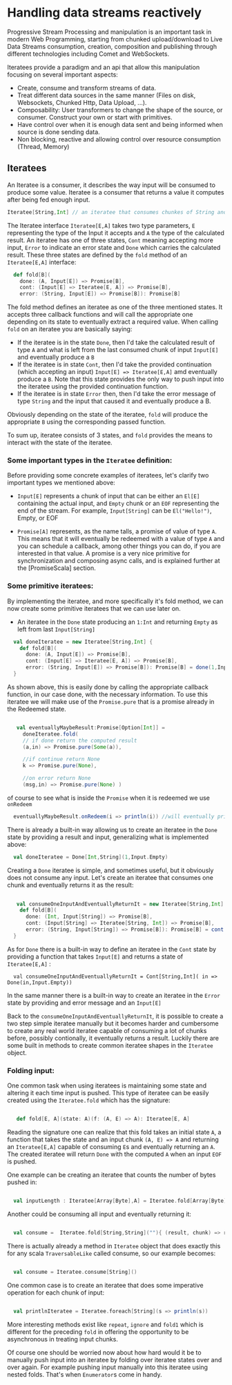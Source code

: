 # Handling data streams reactively

Progressive Stream Processing and manipulation is an important task in modern Web Programming, starting from chunked upload/download to Live Data Streams consumption, creation, composition and publishing through different technologies including Comet and WebSockets.

Iteratees provide a paradigm and an api that allow this manipulation focusing on several important aspects:

* Create, consume and transform streams of data.
* Treat different data sources in the same manner (Files on disk, Websockets, Chunked Http, Data Upload, ...).
* Composability: User transformers to change the shape of the source, or consumer. Construct your own or start with primitives.
* Have control over when it is enough data sent and being informed when source is done sending data.
* Non blocking, reactive and allowing control over resource consumption (Thread, Memory)

## Iteratees

An Iteratee is a consumer, it describes the way input will be consumed to produce some value. Iteratee is a consumer that returns a value it computes after being fed enough input.

```scala
Iteratee[String,Int] // an iteratee that consumes chunkes of String and produces an Int
```

The Iteratee interface `Iteratee[E,A]` takes two type parameters, `E` representing the type of the Input it accepts and `A` the type of the calculated result.
An iteratee has one of three states, `Cont` meaning accepting more input, `Error` to indicate an error state and `Done` which carries the calculated result. These three states are defined by the `fold` method of an `Iteratee[E,A]` interface:

```scala
  def fold[B](
    done: (A, Input[E]) => Promise[B],
    cont: (Input[E] => Iteratee[E, A]) => Promise[B],
    error: (String, Input[E]) => Promise[B]): Promise[B]
```

The fold method defines an iteratee as one of the three mentioned states. It accepts three callback functions and will call the appropriate one depending on its state to eventually extract a required value. When calling `fold` on an iteratee you are basically saying:

- If the iteratee is in the state `Done`, then I'd take the calculated result of type `A` and what is left from the last consumed chunk of input `Input[E]` and eventually produce a `B`
- If the iteratee is in state `Cont`, then I'd take the provided continuation (which accepting an input) `Input[E] => Iteratee[E,A]` amd eventually produce a `B`. Note that this state provides the only way to push input into the iteratee using the provided continuation function. 
- If the iteratee is in state `Error` then, then I'd take the error message of type `String` and the input that caused it and eventually produce a B.

Obviously depending on the state of the iteratee, `fold` will produce the appropriate `B` using the corresponding passed function.

To sum up, iteratee consists of 3 states, and `fold` provides the means to interact with the state of the iteratee.

### Some important types in the `Iteratee` definition:

Before providing some concrete examples of iteratees, let's clarify two important types we mentioned above:

- `Input[E]` represents a chunk of input that can be either an `El[E]` containing the actual input, and `Empty` chunk or an `EOF` representing the end of the stream.
For example, `Input[String]` can be `El("Hello!")`, Empty, or EOF

- `Promise[A]` represents, as the name talls, a promise of value of type `A`. This means that it will eventually be redeemed with a value of type `A` and you can schedule a callback, among other things you can do, if you are interested in that value. A promise is a very nice primitive for synchronization and composing async calls, and is explained further at the [PromiseScala] section.

### Some primitive iteratees:

By implementing the iteratee, and more specifically it's fold method, we can now create some primitive iteratees that we can use later on.

- An iteratee in the `Done` state producing an `1:Int` and returning `Empty` as left from last `Input[String]`

```scala
  val doneIteratee = new Iteratee[String,Int] {
    def fold[B](
      done: (A, Input[E]) => Promise[B],
      cont: (Input[E] => Iteratee[E, A]) => Promise[B],
      error: (String, Input[E]) => Promise[B]): Promise[B] = done(1,Input.Empty)
  }
```

As shown above, this is easily done by calling the appropriate callback function, in our case done, with the necessary information.
To use this iteratee we will make use of the `Promise.pure` that is a promise already in the Redeemed state.

```scala

   val eventuallyMaybeResult:Promise[Option[Int]] = 
     doneIteratee.fold(
     // if done return the computed result
     (a,in) => Promise.pure(Some(a)),

     //if continue return None
     k => Promise.pure(None),

     //on error return None
     (msg,in) => Promise.pure(None) )

```

of course to see what is inside the `Promise` when it is redeemed we use `onRedeem`

```scala
  eventuallyMaybeResult.onRedeem(i => println(i)) //will eventually print 1

```

There is already a built-in way allowing us to create an iteratee in the `Done` state by providing a result and input, generalizing what is implemented above:

```scala
  val doneIteratee = Done[Int,String](1,Input.Empty)
```

Creating a `Done` iteratee is simple, and sometimes useful, but it obviously does not consume any input. Let's create an iteratee that consumes one chunk and eventually returns it as the result:

```scala
   
   val consumeOneInputAndEventuallyReturnIt = new Iteratee[String,Int] {
    def fold[B](
      done: (Int, Input[String]) => Promise[B],
      cont: (Input[String] => Iteratee[String, Int]) => Promise[B],
      error: (String, Input[String]) => Promise[B]): Promise[B] = cont ( in => Done(in,Input.Empty))
  }

```

As for `Done` there is a built-in way to define an iteratee in the `Cont` state by providing a function that takes `Input[E]` and returns a state of `Iteratee[E,A]` :

```
  val consumeOneInputAndEventuallyReturnIt = Cont[String,Int]( in => Done(in,Input.Empty))

```

In the same manner there is a built-in way to create an iteratee in the `Error` state by providing and error message and an `Input[E]`

Back to the `consumeOneInputAndEventuallyReturnIt`, it is possible to create a two step simple iteratee manually but it becomes harder and cumbersome to create any real world iteratee capable of consuming a lot of chunks before, possibly contionally, it eventually returns a result. Luckily there are some built in methods to create common iteratee shapes in the `Iteratee` object.

### Folding input:

One common task when using iteratees is maintaining some state and altering it each time input is pushed. This type of iteratee can be easily created using the `Iteratee.fold` which has the signature:

```scala

   def fold[E, A](state: A)(f: (A, E) => A): Iteratee[E, A]

```

Reading the signature one can realize that this fold takes an initial state `A`, a function that takes the state and an input chunk `(A, E) => A` and returning an `Iteratee[E,A]` capable of consuming `E`s and eventually returning an `A`. The created iteratee will return `Done` with the computed `A` when an input `EOF` is pushed.

One example can be creating an iteratee that counts the number of bytes pushed in:

```scala

  val inputLength : Iteratee[Array[Byte],A] = Iteratee.fold[Array[Byte],Int](0){ (length, bytes) => length + bytes.size  }

```
Another could be consuming all input and eventually returning it:

```scala

  val consume =  Iteratee.fold[String,String](""){ (result, chunk) => result ++ chunk  }

```

There is actually already a method in `Iteratee` object that does exactly this for any scala `TraversableLike` called consume, so our example becomes:

```scala

  val consume = Iteratee.consume[String]()

```

One common case is to create an iteratee that does some imperative operation for each chunk of input:

```scala

  val printlnIteratee = Iteratee.foreach[String](s => println(s))

```

More interesting methods exist like `repeat`, `ignore` and `fold1` which is different for the preceding `fold` in offering the opportunity to be asynchronous in treating input chunks.

Of course one should be worried now about how hard would it be to manually push input into an iteratee by folding over iteratee states over and over again. For example pushing input manually into this iteratee using nested folds. That's when `Enumerator`s come in handy.